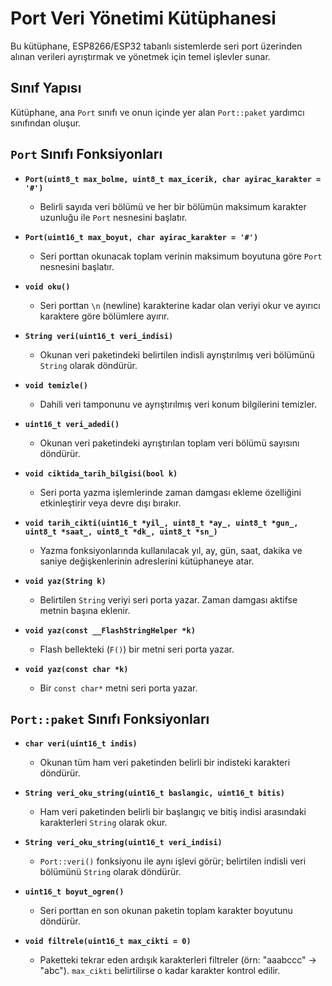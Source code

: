 # Port Veri Yönetimi Kütüphanesi

Bu kütüphane, ESP8266/ESP32 tabanlı sistemlerde seri port üzerinden alınan verileri ayrıştırmak ve yönetmek için temel işlevler sunar.

## Sınıf Yapısı

Kütüphane, ana `Port` sınıfı ve onun içinde yer alan `Port::paket` yardımcı sınıfından oluşur.

## `Port` Sınıfı Fonksiyonları

* **`Port(uint8_t max_bolme, uint8_t max_icerik, char ayirac_karakter = '#')`**
    * Belirli sayıda veri bölümü ve her bir bölümün maksimum karakter uzunluğu ile `Port` nesnesini başlatır.

* **`Port(uint16_t max_boyut, char ayirac_karakter = '#')`**
    * Seri porttan okunacak toplam verinin maksimum boyutuna göre `Port` nesnesini başlatır.

* **`void oku()`**
    * Seri porttan `\n` (newline) karakterine kadar olan veriyi okur ve ayırıcı karaktere göre bölümlere ayırır.

* **`String veri(uint16_t veri_indisi)`**
    * Okunan veri paketindeki belirtilen indisli ayrıştırılmış veri bölümünü `String` olarak döndürür.

* **`void temizle()`**
    * Dahili veri tamponunu ve ayrıştırılmış veri konum bilgilerini temizler.

* **`uint16_t veri_adedi()`**
    * Okunan veri paketindeki ayrıştırılan toplam veri bölümü sayısını döndürür.

* **`void ciktida_tarih_bilgisi(bool k)`**
    * Seri porta yazma işlemlerinde zaman damgası ekleme özelliğini etkinleştirir veya devre dışı bırakır.

* **`void tarih_cikti(uint16_t *yil_, uint8_t *ay_, uint8_t *gun_, uint8_t *saat_, uint8_t *dk_, uint8_t *sn_)`**
    * Yazma fonksiyonlarında kullanılacak yıl, ay, gün, saat, dakika ve saniye değişkenlerinin adreslerini kütüphaneye atar.

* **`void yaz(String k)`**
    * Belirtilen `String` veriyi seri porta yazar. Zaman damgası aktifse metnin başına eklenir.

* **`void yaz(const __FlashStringHelper *k)`**
    * Flash bellekteki (`F()`) bir metni seri porta yazar.

* **`void yaz(const char *k)`**
    * Bir `const char*` metni seri porta yazar.

## `Port::paket` Sınıfı Fonksiyonları

* **`char veri(uint16_t indis)`**
    * Okunan tüm ham veri paketinden belirli bir indisteki karakteri döndürür.

* **`String veri_oku_string(uint16_t baslangic, uint16_t bitis)`**
    * Ham veri paketinden belirli bir başlangıç ve bitiş indisi arasındaki karakterleri `String` olarak okur.

* **`String veri_oku_string(uint16_t veri_indisi)`**
    * `Port::veri()` fonksiyonu ile aynı işlevi görür; belirtilen indisli veri bölümünü `String` olarak döndürür.

* **`uint16_t boyut_ogren()`**
    * Seri porttan en son okunan paketin toplam karakter boyutunu döndürür.

* **`void filtrele(uint16_t max_cikti = 0)`**
    * Paketteki tekrar eden ardışık karakterleri filtreler (örn: "aaabccc" → "abc"). `max_cikti` belirtilirse o kadar karakter kontrol edilir.
